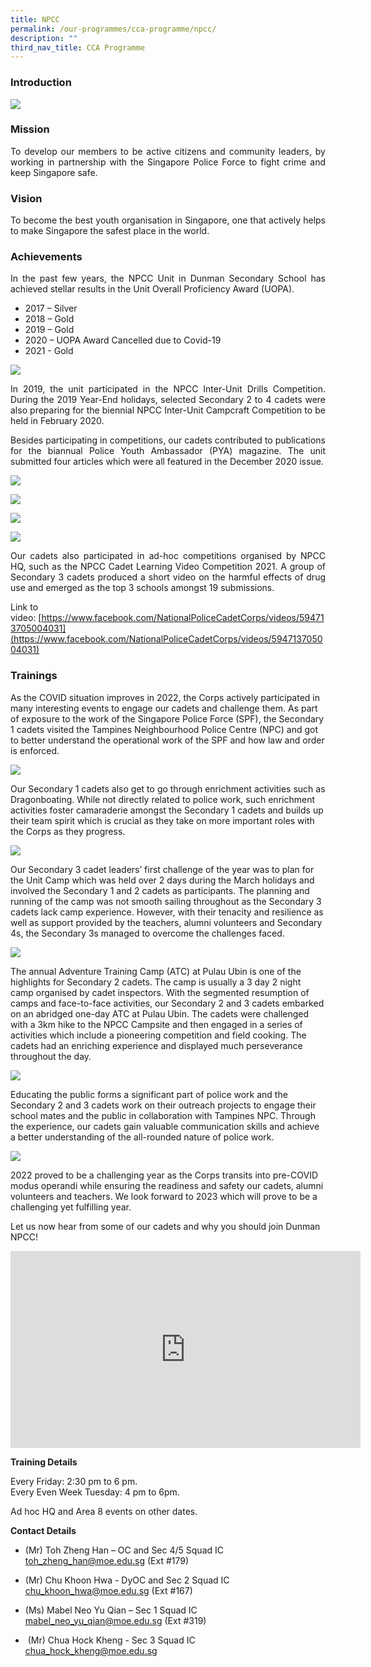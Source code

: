 ```yaml
---
title: NPCC
permalink: /our-programmes/cca-programme/npcc/
description: ""
third_nav_title: CCA Programme
---
```

### Introduction

![](/images/CCA%20Photos/NPCC/NPCC_Members_2021.jpg)

### Mission

<p style="text-align: justify;">To develop our members to be active citizens and community leaders, by working in partnership with the Singapore Police Force to fight crime and keep Singapore safe.</p>

### Vision

<p style="text-align: justify;">To become the best youth organisation in Singapore, one that actively helps to make Singapore the safest place in the world.</p>

### Achievements

<p style="text-align: justify;">In the past few years, the NPCC Unit in Dunman Secondary School has achieved stellar results in the Unit Overall Proficiency Award (UOPA).</p>

*   2017 – Silver
*   2018 – Gold
*   2019 – Gold
*   2020 – UOPA Award Cancelled due to Covid-19
*   2021 - Gold

![](/images/Student%20Development%20Programme/CCA%20Programme/Uniformed%20Groups/NPCC/UOPA_2018.jpeg)

<p style="text-align: justify;">In 2019, the unit participated in the NPCC Inter-Unit Drills Competition. During the 2019 Year-End holidays, selected Secondary 2 to 4 cadets were also preparing for the biennial NPCC Inter-Unit Campcraft Competition to be held in February 2020. </p>

<p style="text-align: justify;">Besides participating in competitions, our cadets contributed to publications for the biannual Police Youth Ambassador (PYA) magazine. The unit submitted four articles which were all featured in the December 2020 issue.</p>

![](/images/Student%20Development%20Programme/CCA%20Programme/Uniformed%20Groups/NPCC/PYAMag_2020_1.png)

![](/images/Student%20Development%20Programme/CCA%20Programme/Uniformed%20Groups/NPCC/PYAMag_2020_3.png)

![](/images/Student%20Development%20Programme/CCA%20Programme/Uniformed%20Groups/NPCC/PYAMag_2020_5.png)

![](/images/Student%20Development%20Programme/CCA%20Programme/Uniformed%20Groups/NPCC/PYAMag_2020_6.png)

<p style="text-align: justify;">Our cadets also participated in ad-hoc competitions organised by NPCC HQ, such as the NPCC Cadet Learning Video Competition 2021. A group of Secondary 3 cadets produced a short video on the harmful effects of drug use and emerged as the top 3 schools amongst 19 submissions.</p>

Link to video: [https://www.facebook.com/NationalPoliceCadetCorps/videos/594713705004031](https://www.facebook.com/NationalPoliceCadetCorps/videos/594713705004031)  

### Trainings

As the COVID situation improves in 2022, the Corps actively participated in many interesting events to engage our cadets and challenge them. As part of exposure to the work of the Singapore Police Force (SPF), the Secondary 1 cadets visited the Tampines Neighbourhood Police Centre (NPC) and got to better understand the operational work of the SPF and how law and order is enforced.

![](/images/CCA%20Photos/NPCC/Sec%201%20Visit%20To%20Tampines%20NPC.png)

Our Secondary 1 cadets also get to go through enrichment activities such as Dragonboating. While not directly related to police work, such enrichment activities foster camaraderie amongst the Secondary 1 cadets and builds up their team spirit which is crucial as they take on more important roles with the Corps as they progress.

![](/images/CCA%20Photos/NPCC/Sec%201%20Dragonboating.jpg)

Our Secondary 3 cadet leaders’ first challenge of the year was to plan for the Unit Camp which was held over 2 days during the March holidays and involved the Secondary 1 and 2 cadets as participants. The planning and running of the camp was not smooth sailing throughout as the Secondary 3 cadets lack camp experience. However, with their tenacity and resilience as well as support provided by the teachers, alumni volunteers and Secondary 4s, the Secondary 3s managed to overcome the challenges faced.

![](/images/CCA%20Photos/NPCC/UnitCamp.jpg)

The annual Adventure Training Camp (ATC) at Pulau Ubin is one of the highlights for Secondary 2 cadets. The camp is usually a 3 day 2 night camp organised by cadet inspectors. With the segmented resumption of camps and face-to-face activities, our Secondary 2 and 3 cadets embarked on an abridged one-day ATC at Pulau Ubin. The cadets were challenged with a 3km hike to the NPCC Campsite and then engaged in a series of activities which include a pioneering competition and field cooking. The cadets had an enriching experience and displayed much perseverance throughout the day.

![](/images/CCA%20Photos/NPCC/ATC%201%20to%204.jpg)

Educating the public forms a significant part of police work and the Secondary 2 and 3 cadets work on their outreach projects to engage their school mates and the public in collaboration with Tampines NPC. Through the experience, our cadets gain valuable communication skills and achieve a better understanding of the all-rounded nature of police work.

![](/images/CCA%20Photos/NPCC/CSSP%20&%20PYA.jpg)

2022 proved to be a challenging year as the Corps transits into pre-COVID modus operandi while ensuring the readiness and safety our cadets, alumni volunteers and teachers. We look forward to 2023 which will prove to be a challenging yet fulfilling year.

Let us now hear from some of our cadets and why you should join Dunman NPCC!

<iframe width="560" height="315" src="https://www.youtube.com/embed/PdUDVwzU5p0" title="YouTube video player" frameborder="0" allow="accelerometer; autoplay; clipboard-write; encrypted-media; gyroscope; picture-in-picture" allowfullscreen></iframe>

**Training Details**  

Every Friday: 2:30 pm to 6 pm.  
Every Even Week Tuesday: 4 pm to 6pm.

Ad hoc HQ and Area 8 events on other dates.

**Contact Details**

*   (Mr) Toh Zheng Han – OC and Sec 4/5 Squad IC
[toh\_zheng\_han@moe.edu.sg](mailto:toh_zheng_han@moe.edu.sg) (Ext #179)

*   (Mr) Chu Khoon Hwa - DyOC and Sec 2 Squad IC
[chu\_khoon\_hwa@moe.edu.sg](mailto:chu_khoon_hwa@moe.edu.sg) (Ext #167)

*   (Ms) Mabel Neo Yu Qian – Sec 1 Squad IC
[mabel\_neo\_yu\_qian@moe.edu.sg](mailto:mabel_neo_yu_qian@moe.edu.sg) (Ext #319)

*    (Mr) Chua Hock Kheng - Sec 3 Squad IC
[chua\_hock\_kheng@moe.edu.sg](mailto:chua_hock_kheng@moe.edu.sg)